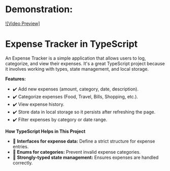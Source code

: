 # Demonstration:

[![Video Preview]](https://github.com/user-attachments/assets/e9cb03e3-4066-4057-b055-8c0ad66367fc)


# Expense Tracker in TypeScript

An Expense Tracker is a simple application that allows users to log, categorize, and view their expenses. It's a great TypeScript project because it involves working with types, state management, and local storage.

**Features:**

- ✔️ Add new expenses (amount, category, date, description).
- ✔️ Categorize expenses (Food, Travel, Bills, Shopping, etc.).
- ✔️ View expense history.
- ✔️ Store data in local storage so it persists after refreshing the page.
- ✔️ Filter expenses by category or date range.

**How TypeScript Helps in This Project**

- 🔹 **Interfaces for expense data:** Define a strict structure for expense entries.
- 🔹 **Enums for categories:** Prevent invalid expense categories.
- 🔹 **Strongly-typed state management:** Ensures expenses are handled correctly.
